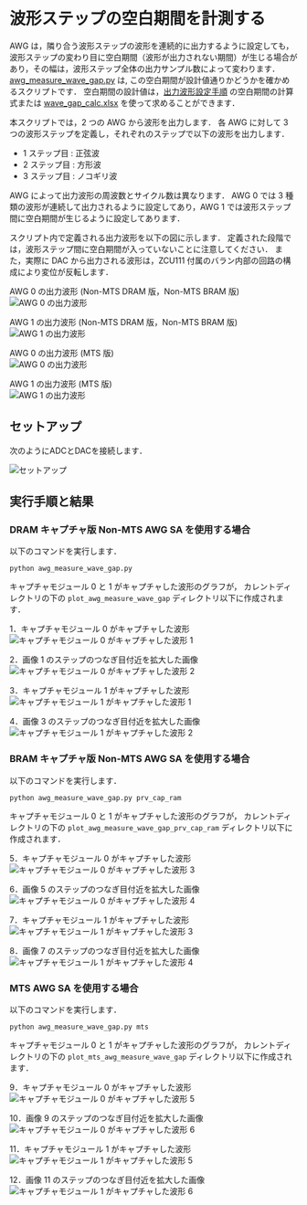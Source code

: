 # 波形ステップの空白期間を計測する

AWG は，隣り合う波形ステップの波形を連続的に出力するように設定しても，
波形ステップの変わり目に空白期間（波形が出力されない期間）が生じる場合があり，その幅は，波形ステップ全体の出力サンプル数によって変わります．
[awg_measure_wave_gap.py](./awg_measure_wave_gap.py) は, この空白期間が設計値通りかどうかを確かめるスクリプトです．
空白期間の設計値は，[出力波形設定手順](../../docs/awg-ja.md) の空白期間の計算式または [wave_gap_calc.xlsx](./wave_gap_calc.xlsx) を使って求めることができます．

本スクリプトでは，2 つの AWG から波形を出力します．
各 AWG に対して 3 つの波形ステップを定義し，それぞれのステップで以下の波形を出力します．

- 1 ステップ目 : 正弦波
- 2 ステップ目 : 方形波
- 3 ステップ目 : ノコギリ波

AWG によって出力波形の周波数とサイクル数は異なります．
AWG 0 では 3 種類の波形が連続して出力されるように設定してあり，AWG 1 では波形ステップ間に空白期間が生じるように設定してあります．

スクリプト内で定義される出力波形を以下の図に示します．
定義された段階では，波形ステップ間に空白期間が入っていないことに注意してください．
また，実際に DAC から出力される波形は，ZCU111 付属のバラン内部の回路の構成により変位が反転します．

AWG 0 の出力波形 (Non-MTS DRAM 版，Non-MTS BRAM 版)  
![AWG 0 の出力波形](images/user_def_awg_0_waveform.png)

AWG 1 の出力波形 (Non-MTS DRAM 版，Non-MTS BRAM 版)  
![AWG 1 の出力波形](images/user_def_awg_1_waveform.png)

AWG 0 の出力波形 (MTS 版)  
![AWG 0 の出力波形](images/mts_user_def_awg_0_waveform.png)

AWG 1 の出力波形 (MTS 版)  
![AWG 1 の出力波形](images/mts_user_def_awg_1_waveform.png)

## セットアップ

次のようにADCとDACを接続します．  

![セットアップ](../../docs/images/awg-x2-setup.png)

## 実行手順と結果

### DRAM キャプチャ版 Non-MTS AWG SA を使用する場合

以下のコマンドを実行します．

```
python awg_measure_wave_gap.py
```

キャプチャモジュール 0 と 1 がキャプチャした波形のグラフが，
カレントディレクトリの下の `plot_awg_measure_wave_gap` ディレクトリ以下に作成されます．

1．キャプチャモジュール 0 がキャプチャした波形  
![キャプチャモジュール 0 がキャプチャした波形 1](images/dram_AWG_0_step_0_whole_captured.png)

2．画像 1 のステップのつなぎ目付近を拡大した画像  
![キャプチャモジュール 0 がキャプチャした波形 2](images/dram_AWG_0_step_0_part_captured.png)

3．キャプチャモジュール 1 がキャプチャした波形  
![キャプチャモジュール 1 がキャプチャした波形 1](images/dram_AWG_1_step_0_whole_captured.png)

4．画像 3 のステップのつなぎ目付近を拡大した画像  
![キャプチャモジュール 1 がキャプチャした波形 2](images/dram_AWG_1_step_0_part_captured.png)


### BRAM キャプチャ版 Non-MTS AWG SA を使用する場合

以下のコマンドを実行します．

```
python awg_measure_wave_gap.py prv_cap_ram
```

キャプチャモジュール 0 と 1 がキャプチャした波形のグラフが，
カレントディレクトリの下の `plot_awg_measure_wave_gap_prv_cap_ram` ディレクトリ以下に作成されます．

5．キャプチャモジュール 0 がキャプチャした波形  
![キャプチャモジュール 0 がキャプチャした波形 3](images/bram_AWG_0_step_0_whole_captured.png)

6．画像 5 のステップのつなぎ目付近を拡大した画像  
![キャプチャモジュール 0 がキャプチャした波形 4](images/bram_AWG_0_step_0_part_captured.png)

7．キャプチャモジュール 1 がキャプチャした波形  
![キャプチャモジュール 1 がキャプチャした波形 3](images/bram_AWG_1_step_0_whole_captured.png)

8．画像 7 のステップのつなぎ目付近を拡大した画像  
![キャプチャモジュール 1 がキャプチャした波形 4](images/bram_AWG_1_step_0_part_captured.png)


### MTS AWG SA を使用する場合

以下のコマンドを実行します．

```
python awg_measure_wave_gap.py mts
```

キャプチャモジュール 0 と 1 がキャプチャした波形のグラフが，
カレントディレクトリの下の `plot_mts_awg_measure_wave_gap` ディレクトリ以下に作成されます．

9．キャプチャモジュール 0 がキャプチャした波形  
![キャプチャモジュール 0 がキャプチャした波形 5](images/mts_AWG_0_step_0_whole_captured.png)

10．画像 9 のステップのつなぎ目付近を拡大した画像  
![キャプチャモジュール 0 がキャプチャした波形 6](images/mts_AWG_0_step_0_part_captured.png)

11．キャプチャモジュール 1 がキャプチャした波形  
![キャプチャモジュール 1 がキャプチャした波形 5](images/mts_AWG_1_step_0_whole_captured.png)

12．画像 11 のステップのつなぎ目付近を拡大した画像  
![キャプチャモジュール 1 がキャプチャした波形 6](images/mts_AWG_1_step_0_part_captured.png)
